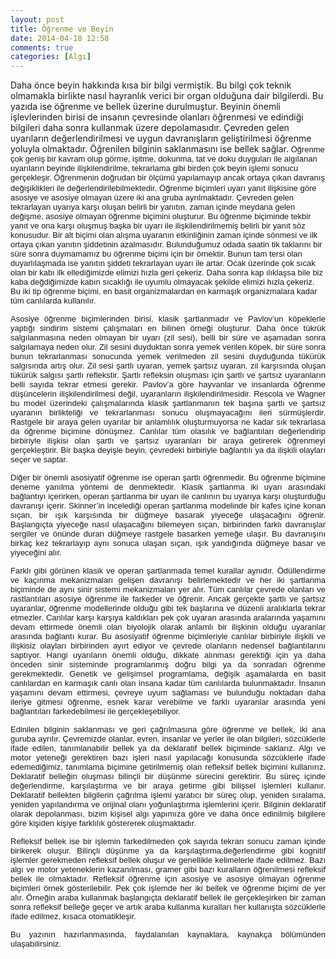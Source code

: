 ```yaml
---
layout: post
title: Öğrenme ve Beyin
date: 2014-04-18 12:58
comments: true
categories: [Algı]
---
```

Daha önce beyin hakkında kısa bir bilgi vermiştik. Bu bilgi çok teknik olmamakla birlikte nasıl hayranlık verici bir organ olduğuna dair bilgilerdi. Bu yazıda ise öğrenme ve bellek üzerine durulmuştur. Beyinin önemli işlevlerinden birisi de insanın çevresinde olanları öğrenmesi ve edindiği bilgileri daha sonra kullanmak üzere depolamasıdır. <span id="more-29"></span>Çevreden gelen uyarıların değerlendirilmesi ve uygun davranışların geliştirilmesi öğrenme yoluyla olmaktadır. Öğrenilen bilginin saklanmasını ise bellek sağlar.</span><span style="font-family: Arial; font-size: small;"> <!--more-->Öğrenme çok geniş bir kavram olup görme, işitme, dokunma, tat ve doku duyguları ile algılanan uyarıların beyinde ilişkilendirilme, tekrarlama gibi birden çok beyin işlemi sonucu gerçekleşir. Öğrenmenin doğrudan bir ölçümü yapılamayıp ancak ortaya çıkan davranış değişiklikleri ile değerlendirilebilmektedir.</span> <span style="font-family: Arial; font-size: small;">Öğrenme biçimleri uyarı yanıt ilişkisine göre asosiye ve asosiye olmayan üzere iki ana gruba ayrılmaktadır. Çevreden gelen tekrarlayan uyarıya karşı oluşan belirli bir yanıtın, zaman içinde meydana gelen değişme, asosiye olmayan öğrenme biçimini oluşturur. Bu öğrenme biçiminde tekbir yanıt ve ona karşı oluşmuş başka bir uyarı ile ilişkilendirilmemiş belirli bir yanıt söz konusudur. Bir alt biçimi olan alışma uyaranın etkinliğinin zaman içinde sönmesi ve ilk ortaya çıkan yanıtın şiddetinin azalmasıdır. Bulunduğumuz odada saatin tik taklarını bir süre sonra duymamamız bu öğrenme biçimi için bir örnektir. Bunun tam tersi olan duyarlılaşmada ise yanıtın şiddeti tekrarlayan uyarı ile artar. Ocak üzerinde çok sıcak olan bir kabı ilk ellediğimizde elimizi hızla geri çekeriz. Daha sonra kap ılıklaşsa bile biz kaba değdiğimizde kabın sıcaklığı ile uyumlu olmayacak şekilde elimizi hızla çekeriz. Bu iki tip öğrenme biçimi, en basit organizmalardan en karmaşık organizmalara kadar tüm canlılarda kullanılır.</span>
<p align="justify"><span style="font-family: Arial; font-size: small;">Asosiye öğrenme biçimlerinden birisi, klasik şartlanmadır ve Pavlov’un köpeklerle yaptığı sindirim sistemi çalışmaları en bilinen örneği oluşturur. Daha önce tükrük salgılanmasına neden olmayan bir uyarı (zil sesi), belli bir süre ve aşamadan sonra salgılamaya neden olur. Zil sesini duyduktan sonra yemek verilen köpek, bir süre sonra bunun tekrarlanması sonucunda yemek verilmeden zil sesini duyduğunda tükürük salgısında artış olur. Zil sesi şartlı uyaran, yemek şartsız uyaran, zil karşısında oluşan tükürük salgısı şartlı reflekstir. Şartlı refleksin oluşması için şartlı ve şartsız uyaranların belli sayıda tekrar etmesi gerekir. Pavlov’a göre hayvanlar ve insanlarda öğrenme düşüncelerin ilişkilendirilmesi değil, uyaranların ilişkilendirilmesidir. Rescola ve Wagner bu model üzerindeki çalışmalarında klasik şartlanmanın tek başına şartlı ve şartsız uyaranın birlikteliği ve tekrarlanması sonucu oluşmayacağını ileri sürmüşlerdir. Rastgele bir araya gelen uyarılar bir anlamlılık oluşturmuyorsa ne kadar sık tekrarlasa da öğrenme biçimine dönüşmez. Canlılar tüm olasılık ve bağlantıları değerlendirip birbiriyle ilişkisi olan şartlı ve şartsız uyaranları bir araya getirerek öğrenmeyi gerçekleştirir. Bir başka deyişle beyin, çevredeki birbiriyle bağlantılı ya da ilişkili olayları seçer ve saptar.</span></p>

<div align="justify"><span style="font-family: Arial; font-size: small;">Diğer bir önemli asosiyatif öğrenme ise operan şartlı öğrenmedir. Bu öğrenme biçimine deneme yanılma yöntemi de denmektedir. Klasik şartlanma iki uyarı arasındaki bağlantıyı içerirken, operan şartlanma bir uyarı ile canlının bu uyarıya karşı oluşturduğu davranışı içerir. Skinner’in incelediği operan şartlanma modelinde bir kafes içine konan sıçan, bir ışık karşısında bir düğmeye basarak yiyeceğe ulaşacağını öğrenir. Başlangıçta yiyeceğe nasıl ulaşacağını bilemeyen sıçan, birbirinden farklı davranışlar sergiler ve önünde duran düğmeye rastgele basarken yemeğe ulaşır. Bu davranışını birkaç kez tekrarlayıp aynı sonuca ulaşan sıçan, ışık yandığında düğmeye basar ve yiyeceğini alır.</span></div>
<p align="justify"><span style="font-family: Arial; font-size: small;">Farklı gibi görünen klasik ve operan şartlanmada temel kurallar aynıdır. Ödüllendirme ve kaçınma mekanizmaları gelişen davranışı belirlemektedir ve her iki şartlanma biçiminde de aynı sinir sistemi mekanizmaları yer alır. Tüm canlılar çevrede olanları ve rastlantıları asosiye öğrenme ile farkeder ve öğrenir. Ancak gerçekte şartlı ve şartsız uyaranlar, öğrenme modellerinde olduğu gibi tek başlarına ve düzenli aralıklarla tekrar etmezler. Canlılar karşı karşıya kaldıkları pek çok uyaran arasında aralarında yaşamını devam ettirmede önemli olan biyolojik olarak anlamlı bir ilişkinin olduğu uyaranlar arasında bağlantı kurar. Bu asosiyatif öğrenme biçimleriyle canlılar birbiriyle ilişkili ve ilişkisiz olayları birbirinden ayırt ediyor ve çevrede olanların nedensel bağlantılarını saptıyor. Hangi uyarıların önemli olduğu, dikkate alınması gerektiği için ya daha önceden sinir sisteminde programlanmış doğru bilgi ya da sonradan öğrenme gerekmektedir. Genetik ve gelişimsel programlama, değişik aşamalarda en basit canlılardan en karmaşık canlı olan insana kadar tüm canlılarda bulunmaktadır. İnsanın yaşamını devam ettirmesi, çevreye uyum sağlaması ve bulunduğu noktadan daha ileriye gitmesi öğrenme, esnek karar verebilme ve farklı uyaranlar arasında yeni bağlantıları farkedebilmesi ile gerçekleşebiliyor.</span></p>
<p align="justify"><span style="font-family: Arial; font-size: small;">Edinilen bilginin saklanması ve geri çağrılmasına göre öğrenme ve bellek, iki ana guruba ayrılır. Çevremizde olanlar, evren, insanlar ve yerler ile olan bilgileri, sözcüklerle ifade edilen, tanımlanabilir bellek ya da deklaratif bellek biçiminde saklarız. Algı ve motor yeteneği gerektiren bazı işleri nasıl yapılacağı konusunda sözcüklerle ifade edemediğimiz, tanımlama biçimine getirilmemiş olan refleksif bellek biçimini kullanırız. Deklaratif belleğin oluşması bilinçli bir düşünme sürecini gerektirir. Bu süreç içinde değerlendirme, karşılaştırma ve bir araya getirme gibi bilişsel işlemleri kullanır. Deklaratif bellekten bilgilerin çağrılma işlemi yaratıcı bir süreç olup, yeniden sıralama, yeniden yapılandırma ve orijinal olanı yoğunlaştırma işlemlerini içerir. Bilginin deklaratif olarak depolanması, bizim kişisel algı yapımıza göre ve daha önce edinilmiş bilgilere göre kişiden kişiye farklılık göstererek oluşmaktadır.</span></p>
<p align="justify"><span style="font-family: Arial; font-size: small;">Refleksif bellek ise bir işlemin farkedilmeden çok sayıda tekrarı sonucu zaman içinde birikerek oluşur. Bilinçli düşünme ya da karşılaştırma,değerlendirme gibi kognitif işlemler gerekmeden refleksif bellek oluşur ve genellikle kelimelerle ifade edilmez. Bazı algı ve motor yeteneklerin kazanılması, gramer gibi bazı kuralların öğrenilmesi refleksif bellek ile olmaktadır. Refleksif öğrenme için asosiye ve asosiye olmayan öğrenme biçimleri örnek gösterilebilir. Pek çok işlemde her iki bellek ve öğrenme biçimi de yer alır. Örneğin araba kullanmak başlangıçta deklaratif bellek ile gerçekleşirken bir zaman sonra refleksif belleğe geçer ve artık araba kullanma kuralları her kullanışta sözcüklerle ifade edilmez, kısaca otomatikleşir.</span></p>

<div align="justify"></div>
<p align="justify"><span style="font-family: Arial; font-size: small;">Bu yazının hazırlanmasında, faydalanılan kaynaklara, kaynakça bölümünden ulaşabilirsiniz.</span></p>